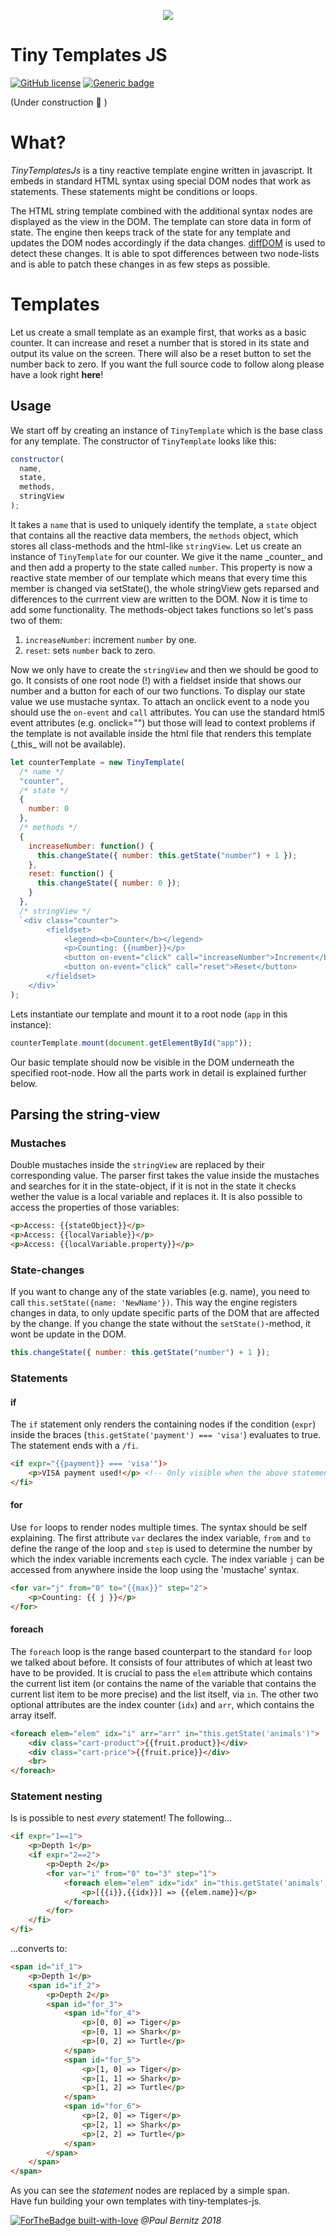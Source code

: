 <p align="center">
 <img border="0" src="https://www.use.com/images/s_4/869ad401f7edda1d1add.jpg">
</p>

# Tiny Templates JS

[![GitHub license](https://img.shields.io/github/license/Naereen/StrapDown.js.svg)](https://github.com/pauwell/tiny-templates-js/blob/master/LICENSE)
[![Generic badge](https://img.shields.io/badge/version-0.6-<COLOR>.svg)](https://github.com/pauwell/tiny-templates-js/)

(Under construction :construction: )

# What?

<p><em>TinyTemplatesJs</em> is a tiny reactive template engine written in javascript. It embeds in standard HTML syntax using special DOM nodes that work as statements. These statements might be conditions or loops.</p>
<p>The HTML string template combined with the additional syntax nodes are displayed as the view in the DOM. The template can store data in form of state. The engine then keeps track of the state for any template and updates the DOM nodes accordingly if the data changes. <a href="https://github.com/fiduswriter/diffDOM"> diffDOM</a> is used to detect these changes. It is able to spot differences between two node-lists and is able to patch these changes in as few steps as possible.</p>

# Templates

Let us create a small template as an example first, that works as a basic counter. It can increase
and reset a number that is stored in its state and output its value on the screen. There will also be a reset button to set the number back to zero. If you want the full source code to follow along please have a look right **here**!

## Usage

We start off by creating an instance of <code>TinyTemplate</code> which is the base class for any template.
The constructor of <code>TinyTemplate</code> looks like this:

```js
constructor(
  name,
  state, 
  methods, 
  stringView
);
```

<p>It takes a <code>name</code> that is used to uniquely identify the template, a <code>state</code> object that contains all the reactive data members, the <code>methods</code> object, which stores all class-methods and the html-like <code>stringView</code>.
Let us create an instance of <code>TinyTemplate</code> for our counter. We give it the name _counter_ and and then add a property to the state called <code>number</code>. This property is now a reactive state member of our template which means that every time this member is changed via setState(), the whole stringView gets reparsed and differences to the currrent view are written to the DOM. Now it is time to add some functionality. The methods-object takes functions so let's pass two of them:</p> 
 <ol>
 <li><code>increaseNumber</code>: increment <code>number</code> by one.</li>
 <li><code>reset</code>: sets <code>number</code> back to zero.</li>
 </ol>
<p>Now we only have to create the <code>stringView</code> and then we should be good to go. It consists of one root node (!) with a fieldset inside that shows our number and a button for each of our two functions. To display our state value we use mustache syntax. To attach an onclick event to a node you should use the <code>on-event</code> and <code>call</code> attributes. You can use the standard html5 event attributes (e.g. onclick="") but those will lead to context problems if the template is not available inside the html file that renders this template (_this_ will not be available).</p>

```js
let counterTemplate = new TinyTemplate(
  /* name */
  "counter",
  /* state */
  {
    number: 0
  },
  /* methods */
  {
    increaseNumber: function() {
      this.changeState({ number: this.getState("number") + 1 });
    },
    reset: function() {
      this.changeState({ number: 0 });
    }
  },
  /* stringView */
  `<div class="counter">
        <fieldset>
            <legend><b>Counter</b></legend>
            <p>Counting: {{number}}</p>
            <button on-event="click" call="increaseNumber">Increment</button>
            <button on-event="click" call="reset">Reset</button>
        </fieldset>
    </div>`
);
```

Lets instantiate our template and mount it to a root node (<code>app</code> in this instance):

```js
counterTemplate.mount(document.getElementById("app"));
```

Our basic template should now be visible in the DOM underneath the specified root-node. How all the parts work in detail is explained further below.

## Parsing the string-view

### Mustaches

Double mustaches inside the <code>stringView</code> are replaced by their corresponding value. The parser first takes the value inside the mustaches and searches for it in the state-object, if it is not in the state it checks wether the value is a local variable and replaces it. It is also possible to access the properties of those variables:

```html
<p>Access: {{stateObject}}</p>
<p>Access: {{localVariable}}</p>
<p>Access: {{localVariable.property}}</p>
```

### State-changes

<p>If you want to change any of the state variables (e.g. name), you need to call <code>this.setState({name: 'NewName'})</code>. This way the engine 
registers changes in data, to only update specific parts of the DOM that are affected by the change. If you change the state without the <code>setState()</code>-method, it wont be update in the DOM.</p>

```js
this.changeState({ number: this.getState("number") + 1 });
```

### Statements

#### if

The <code>if</code> statement only renders the containing nodes if the condition (<code>expr</code>) inside the braces (<code>this.getState('payment') === 'visa'</code>) evaluates to true. The statement ends with a <code>/fi</code>.

```html
<if expr="{{payment}} === 'visa'")>
    <p>VISA payment used!</p> <!-- Only visible when the above statement becomes true. -->
</fi>
```

#### for

<p>Use <code>for</code> loops to render nodes multiple times. The syntax should be self explaining. The first attribute <code>var</code> declares the index variable, <code>from</code> and <code>to</code> define the range of the loop and <code>step</code> is used to determine the number by which the index variable increments each cycle. The index variable <code>j</code> can be accessed from anywhere inside the loop using the 'mustache' syntax.</p>

```html
<for var="j" from="0" to="{{max}}" step="2">
    <p>Counting: {{ j }}</p>
</for>
```

#### foreach

<p>The <code>foreach</code> loop is the range based counterpart to the standard <code>for</code> loop we talked about before. It consists of four attributes of which at least two have to be provided. It is crucial to pass the <code>elem</code> attribute which contains the current list item (or contains the name of the variable that contains the current list item to be more precise) and the list itself, via <code>in</code>. The other two optional attributes are the index counter (<code>idx</code>) and  <code>arr</code>, which contains the array itself.</p>

```html
<foreach elem="elem" idx="i" arr="arr" in="this.getState('animals')">
    <div class="cart-product">{{fruit.product}}</div>
    <div class="cart-price">{{fruit.price}}</div>
    <br>
</foreach>
```

### Statement nesting

Is is possible to nest <em>every</em> statement!
The following...

```html
<if expr="1==1">
    <p>Depth 1</p>
    <if expr="2==2">
        <p>Depth 2</p>
        <for var="i" from="0" to="3" step="1">
            <foreach elem="elem" idx="idx" in="this.getState('animals')">
                <p>[{{i}},{{idx}}] => {{elem.name}}</p>
            </foreach>
        </for>
    </fi>
</fi>
```

...converts to:

```html
<span id="if_1">
    <p>Depth 1</p>
    <span id="if_2">
        <p>Depth 2</p>
        <span id="for_3">
            <span id="for_4">
                <p>[0, 0] => Tiger</p>
                <p>[0, 1] => Shark</p>
                <p>[0, 2] => Turtle</p>
            </span>
            <span id="for_5">
                <p>[1, 0] => Tiger</p>
                <p>[1, 1] => Shark</p>
                <p>[1, 2] => Turtle</p>
            </span>
            <span id="for_6">
                <p>[2, 0] => Tiger</p>
                <p>[2, 1] => Shark</p>
                <p>[2, 2] => Turtle</p>
            </span>
        </span>
    </span>
</span>
```
As you can see the <em>statement</em> nodes are replaced by a simple span.  
Have fun building your own templates with tiny-templates-js.

[![ForTheBadge built-with-love](http://ForTheBadge.com/images/badges/built-with-love.svg)](https://github.com/pauwell) <em>@Paul Bernitz 2018</em>
